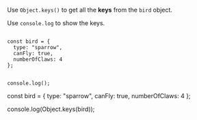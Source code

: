Use `Object.keys()` to
get all the **keys** from
the `bird` object.

Use `console.log` to show the keys.

<codeblock language="javascript" type="exercise" testMode="fixedInput">
<code>
const bird = {
  type: "sparrow",
  canFly: true,
  numberOfClaws: 4
};

console.log();
</code>

<solution>
const bird = {
  type: "sparrow",
  canFly: true,
  numberOfClaws: 4
};

console.log(Object.keys(bird));
</solution>
</codeblock>